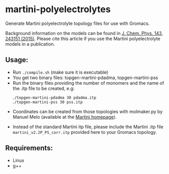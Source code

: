 # martini-polyelectrolytes
Generate Martini polyelectrolyte topology files for use with Gromacs.

Background information on the models can be found in [J. Chem. Phys. 143, 243151 (2015)](http://scitation.aip.org/content/aip/journal/jcp/143/24/10.1063/1.4937805).
Please cite this article if you use the Martini polyelectrolyte models in a publication.

## Usage:
 - Run `./compile.sh` (make sure it is executable)
 - You get two binary files: topgen-martini-pdadma, topgen-martini-pss
 - Run the binary files providing the number of monomers and the name of the .itp file to be created, e.g:
```
   ./topgen-martini-pdadma 30 pdadma.itp 
   ./topgen-martini-pss 30 pss.itp
```
 - Coordinates can be created from those topologies with molmaker.py by Manuel Melo (available at the 
[Martini homepage](http://cgmartini.nl/index.php/tools2/proteins-and-bilayers)).

 - Instead of the standard Martini itp file, please include the Martini .itp file `martini_v2.2P_PS_corr.itp` provided here to your Gromacs topology.

## Requirements:
 - Linux 
 - g++
